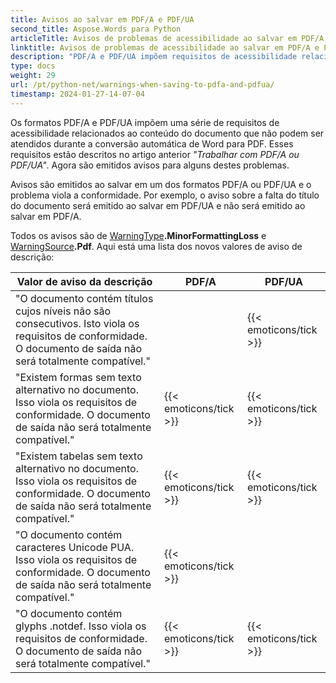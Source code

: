 ```yaml
---
title: Avisos ao salvar em PDF/A e PDF/UA
second_title: Aspose.Words para Python
articleTitle: Avisos de problemas de acessibilidade ao salvar em PDF/A e PDF/UA
linktitle: Avisos de problemas de acessibilidade ao salvar em PDF/A e PDF/UA
description: "PDF/A e PDF/UA impõem requisitos de acessibilidade relacionados ao conteúdo do documento. Ao salvar em PDF/A ou PDF/UA em Python e o problema violar a conformidade, um aviso será emitido."
type: docs
weight: 29
url: /pt/python-net/warnings-when-saving-to-pdfa-and-pdfua/
timestamp: 2024-01-27-14-07-04
---
```


Os formatos PDF/A e PDF/UA impõem uma série de requisitos de acessibilidade relacionados ao conteúdo do documento que não podem ser atendidos durante a conversão automática de Word para PDF. Esses requisitos estão descritos no artigo anterior *"Trabalhar com PDF/A ou PDF/UA"*. Agora são emitidos avisos para alguns destes problemas.

Avisos são emitidos ao salvar em um dos formatos PDF/A ou PDF/UA e o problema viola a conformidade. Por exemplo, o aviso sobre a falta do título do documento será emitido ao salvar em PDF/UA e não será emitido ao salvar em PDF/A.

Todos os avisos são de [WarningType](https://reference.aspose.com/words/python-net/aspose.words/warningtype/)**.MinorFormattingLoss** e [WarningSource](https://reference.aspose.com/words/python-net/aspose.words/warningsource/)**.Pdf**. Aqui está uma lista dos novos valores de aviso de descrição:

|  Valor de aviso da descrição |  PDF/A |  PDF/UA |
|  ------------------------------------------------------------  |  ----------------------  |  ----------------------  |
|  "O documento contém títulos cujos níveis não são consecutivos. Isto viola os requisitos de conformidade. O documento de saída não será totalmente compatível." |                          |   {{< emoticons/tick >}}  |
|  "Existem formas sem texto alternativo no documento. Isso viola os requisitos de conformidade. O documento de saída não será totalmente compatível." |   {{< emoticons/tick >}}  |   {{< emoticons/tick >}}  |
|  "Existem tabelas sem texto alternativo no documento. Isso viola os requisitos de conformidade. O documento de saída não será totalmente compatível." |   {{< emoticons/tick >}}  |   {{< emoticons/tick >}}  |
|  "O documento contém caracteres Unicode PUA. Isso viola os requisitos de conformidade. O documento de saída não será totalmente compatível." |   {{< emoticons/tick >}}  |                          |
|  "O documento contém glyphs .notdef. Isso viola os requisitos de conformidade. O documento de saída não será totalmente compatível." |   {{< emoticons/tick >}}  |   {{< emoticons/tick >}}  |
